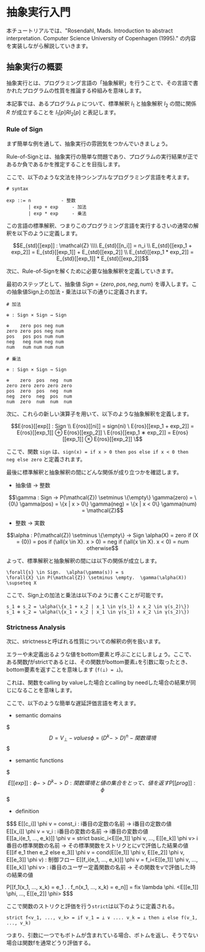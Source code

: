# 抽象実行入門


本チュートリアルでは、"Rosendahl, Mads. Introduction to abstract interpretation. Computer Science University of Copenhagen (1995)." の内容を実装しながら解説していきます。

## 抽象実行の概要

抽象実行とは、プログラミング言語の「抽象解釈」を行うことで、その言語で書かれたプログラムの性質を推論する枠組みを意味します。

本記事では、あるプログラム $p$ について、標準解釈 $I_1$ と抽象解釈 $I_2$ の間に関係 $R$ が成立することを $I_1[p] R I_2[p]$ と表記します。

### Rule of Sign

まず簡単な例を通して、抽象実行の雰囲気をつかんでいきましょう。

Rule-of-Signとは、抽象実行の簡単な問題であり、プログラムの実行結果が正であるか負であるかを推定することを目指します。

ここで、以下のような文法を持つシンプルなプログラミング言語を考えます。

```
# syntax

exp ::= n           - 整数
		| exp + exp     - 加法
		| exp * exp     - 乗法
```

この言語の標準解釈、つまりこのプログラミング言語を実行するさいの通常の解釈を以下のように定義します。

```math
E_{std}[[exp]] : \mathcal{Z} \\\\

E_{std}[[n_i]] = n_i 				 \\
E_{std}[[exp_1 + exp_2]] = E_{std}[[exp_1]] + E_{std}[[exp_2]] \\
E_{std}[[exp_1 * exp_2]] = E_{std}[[exp_1]] * E_{std}[[exp_2]]
```

次に、Rule-of-Signを解くために必要な抽象解釈を定義していきます。

最初のステップとして、抽象値 $Sign = \{zero, pos, neg, num\}$ を導入します。この抽象値Sign上の加法・乗法は以下の通りに定義されます。

```
# 加法

⊕ : Sign × Sign → Sign

⊕    zero pos neg num
zero zero pos neg num
pos   pos pos num num
neg   neg num neg num
num   num num num num
```

```
# 乗法

⊗ : Sign × Sign → Sign

⊗    zero  pos  neg  num
zero zero zero zero zero
pos  zero  pos  neg  num
neg  zero  neg  pos  num
num  zero  num  num  num
```

次に、これらの新しい演算子を用いて、以下のような抽象解釈を定義します。


```math
E{ros}[[exp]] : Sign \\

E{ros}[[ni]] = sign(ni) \
E{ros}[[exp_1 + exp_2]] = E{ros}[[exp_1]] ⊕ E{ros}[[exp_2]] \
E{ros}[[exp_1 ∗ exp_2]] = E{ros}[[exp_1]] ⊗ E{ros}[[exp_2]] \
```

ここで、関数 `sign` は、`sign(x) = if x > 0 then pos else if x < 0 then neg else zero` と定義されます。

最後に標準解釈と抽象解釈の間にどんな関係が成り立つかを確認します。

- 抽象値 -> 整数

```math
\gamma : Sign -> P(\mathcal{Z}) \setminus \{\empty\}

\gamma(zero) = \{0\} 
\gamma(pos) = \{x | x > 0\} 
\gamma(neg) = \{x | x < 0\} 
\gamma(num) = \mathcal{Z}
```

- 整数 -> 実数

```math
\alpha : P(\mathcal{Z}) \setminus \{\empty\} -> Sign 

\alpha(X) = zero if  (X = {0}) 
     			= pos  if  (\all{x \in X}. x > 0) 
		      = neg  if  (\all{x \in X}. x < 0) 
					= num  otherwise
```

よって、標準解釈と抽象解釈の間には以下の関係が成立します。

```
\forall{s} \in Sign.  \alpha(\gamma(s)) = s 
\forall{X} \in P(\mathcal{Z}) \setminus \empty.  \gamma(\alpha(X)) \supseteq X
```

ここで、Sign上の加法と乗法は以下のように書くことが可能です。

```
s_1 ⊕ s_2 = \alpha(\{x_1 + x_2 | x_1 \in γ(s_1) ∧ x_2 \in γ(s_2)\}) 
s_1 ⊗ s_2 = \alpha(\{x_1 ∗ x_2 | x_1 \in γ(s_1) ∧ x_2 \in γ(s_2)\}) 
```

### Strictness Analysis

次に、strictnessと呼ばれる性質についての解釈の例を扱います。

エラーや未定義出るような値をbottom要素と呼ぶことにしましょう。ここで、ある関数$f$がstrictであるとは、その関数がbottom要素`⊥`を引数に取ったとき、bottom要素を返すことを意味します (`f(⊥) = ⊥`)。

これは、関数をcalling by valueした場合とcalling by needした場合の結果が同じになることを意味します。

ここで、以下のような簡単な遅延評価言語を考えます。

- semantic domains

$$$
D = V_{⊥}         - values
\phi = (D^k -> D)^n  - 関数環境
$$$

- semantic functions

$$$
E[[exp]]  : \phi -> D^k -> D : 関数環境と値の集合をとって、値を返す
P[[prog]] : \phi
$$$

- definition

$$$
E[[c_i]] \phi v                      = const_i : i番目の定数の名前 -> i番目の定数の値                                     
E[[x_i]] \phi v                      = v_i : i番目の変数の名前 -> i番目の変数の値                                            
E[[a_i(e_1, ..., e_k)]] \phi v       = strict basic_i<E[[e_1]] \phi v, ..., E[[e_k]] \phi v> i番目の標準関数の名前 -> その標準関数をストリクとにvで評価した結果の値
E[[if e_1 then e_2 else e_3]] \phi v = cond(E[[e_1]] \phi v, E[[e_2]] \phi v, E[[e_3]] \phi v) : 制御フロー
E[[f_i(e_1, ..., e_k)]] \phi v       = f_i<E[[e_1]] \phi v, ..., E[[e_k]] \phi v> : i番目のユーザー定義関数の名前 -> その関数をvで評価した時の結果の値           

P[[f_1(x_1, ..., x_k) = e_1
        .
				.
	 f_n(x_1, ..., x_k) = e_n]]        = fix \lambda \phi. <E[[e_1]] \phi, ..., E[[e_2]] \phi>
$$$

ここで関数のストリクと評価を行う`strict`は以下のように定義される。

```
strict f<v_1, ..., v_k> = if v_1 = ⊥ ∨ .... v_k = ⊥ then ⊥ else f(v_1, ..., v_k)
```

つまり、引数に一つでもボトムが含まれている場合、ボトムを返し、そうでない場合は関数fを通常どうり評価する。


